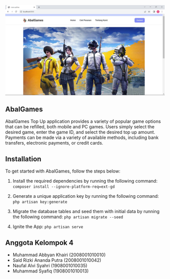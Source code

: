 ![Deskripsi Gambar](1.jpeg)


## AbalGames

 AbalGames Top Up application provides a variety of popular game options that can be refilled, both mobile and PC games. Users simply select the desired game, enter the game ID, and select the desired top up amount. Payments can be made via a variety of available methods, including bank transfers, electronic payments, or credit cards.


## Installation

To get started with AbalGames, follow the steps below:

1. Install the required dependencies by running the following command:
```composer install --ignore-platform-req=ext-gd```

2. Generate a unique application key by running the following command:
```php artisan key:generate```

3. Migrate the database tables and seed them with initial data by running the following command:
```php artisan migrate --seed```

4. Ignite the App:
```php artisan serve```


## Anggota Kelompok 4

  - Muhammad Abbyan Khairi (2008001010010)
  - Said Rizki Ananda Putra (2008001010042)
  - Naufal Alvi Syahri (1908001010035)
  - Muhammad Syafiq (1908001010013)
